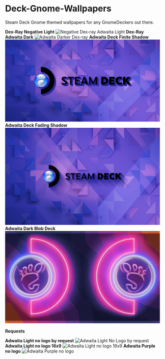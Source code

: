 # Deck-Gnome-Wallpapers
Steam Deck Gnome themed wallpapers for any GnomeDeckers out there.

**Dex-Ray Negative Light**
![Negative Dex-ray Adwaita Light](https://github.com/Wesidetet19/Deck-Gnome-Wallpapers/blob/main/adwaita-lightdeck.jpg)
**Dex-Ray Adwaita Dark**
![Adwaita Darker Dex-ray](https://github.com/Wesidetet19/Deck-Gnome-Wallpapers/blob/main/adwaita-darker.jpg)
**Adwaita Deck Finite Shadow**
![Adwaita Blob Dark Logo finite shadow](https://github.com/Wesidetet19/Deck-Gnome-Wallpapers/blob/main/GNOMEDECKTEXT.jpg)
**Adwaita Deck Fading Shadow**
![Adwaita Dark Logo fading shadow](https://github.com/Wesidetet19/Deck-Gnome-Wallpapers/blob/main/DECKTEXT.jpg)
**Adwaita Dark Blob Deck**
![Adwaita Dark Blob/Deck/Gnome](https://github.com/Wesidetet19/Deck-Gnome-Wallpapers/blob/main/mirror.jpg)

**Requests**

**Adwaita Light no logo by request**
![Adwaita Light No Logo by request](https://github.com/Wesidetet19/Deck-Gnome-Wallpapers/blob/main/adwaitaldeck_nologo_l.png)
**Adwaita Light no logo 16x9**
![Adwaita Light no logo 16x9](https://github.com/Wesidetet19/Deck-Gnome-Wallpapers/blob/main/adwaitaldeck_nologo_16x9.png)
**Adwaita Purple no logo**
![Adwaita Purple no logo](https://github.com/Wesidetet19/Deck-Gnome-Wallpapers/blob/main/dexraypurple_adwaitad.png)

